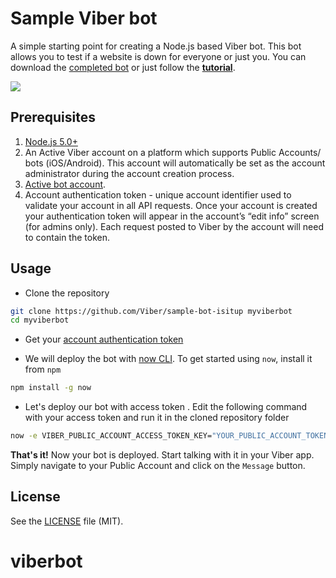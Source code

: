 # Sample Viber bot

A simple starting point for creating a Node.js based Viber bot. This bot allows you to test if a website is down for everyone or just you.
You can download the [completed bot](https://github.com/Viber/sample-bot-isitup/archive/master.zip) or just follow the [**tutorial**](docs/TUTORIAL.md).

![][1]

## Prerequisites

1. [Node.js 5.0+](http://nodejs.org)
1. An Active Viber account on a platform which supports Public Accounts/ bots (iOS/Android). This account will automatically be set as the account administrator during the account creation process.
1. [Active bot account](https://developers.viber.com).
1. Account authentication token - unique account identifier used to validate your account in all API requests. Once your account is created your authentication token will appear in the account’s “edit info” screen (for admins only). Each request posted to Viber by the account will need to contain the token.

## Usage

* Clone the repository

```bash
git clone https://github.com/Viber/sample-bot-isitup myviberbot
cd myviberbot
```

* Get your [account authentication token](https://developers.viber.com/docs/general/get-started/#get-started-with-bots/)

* We will deploy the bot with [now CLI](https://zeit.co/now/). To get started using `now`, install it from `npm`

```bash
npm install -g now
```

* Let's deploy our bot with access token . Edit the following command with your access token and run it in the cloned repository folder

```bash
now -e VIBER_PUBLIC_ACCOUNT_ACCESS_TOKEN_KEY="YOUR_PUBLIC_ACCOUNT_TOKEN"
```

**That's it!** Now your bot is deployed. Start talking with it in your Viber app. Simply navigate to your Public Account and click on the `Message` button.

## License

See the [LICENSE](LICENSE.md) file (MIT).

[1]: output.gif
# viberbot
